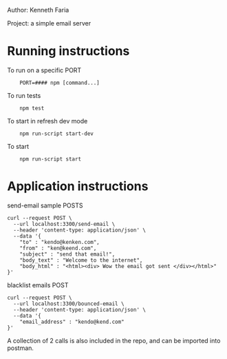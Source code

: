Author: Kenneth Faria

Project: a simple email server 

# Running instructions

To run on a specific PORT
```
    PORT=#### npm [command...]
```

To run tests
```
    npm test
```

To start in refresh dev mode
```
    npm run-script start-dev
```

To start
```
    npm run-script start
```

# Application instructions 

send-email sample POSTS
```
curl --request POST \
  --url localhost:3300/send-email \
  --header 'content-type: application/json' \
  --data '{
    "to" : "kendo@kenken.com",
    "from" : "ken@keend.com",
    "subject" : "send that email!",
    "body_text" : "Welcome to the internet",
    "body_html" : "<html><div> Wow the email got sent </div></html>"
}'
```

blacklist emails POST
```
curl --request POST \
  --url localhost:3300/bounced-email \
  --header 'content-type: application/json' \
  --data '{
    "email_address" : "kendo@kend.com"
}'
```

A collection of 2 calls is also included in the repo, and can be imported into postman.